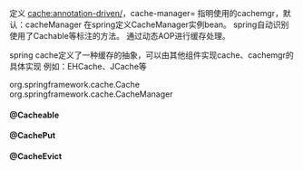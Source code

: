 定义 <cache:annotation-driven/>，cache-manager= 指明使用的cachemgr，默认：cacheManager
在spring定义CacheManager实例bean。
spring自动识别使用了Cachable等标注的方法。
通过动态AOP进行缓存处理。

spring cache定义了一种缓存的抽象，可以由其他组件实现cache、cachemgr的具体实现
例如：EHCache、JCache等

org.springframework.cache.Cache
org.springframework.cache.CacheManager

#### @Cacheable
#### @CachePut
#### @CacheEvict 

